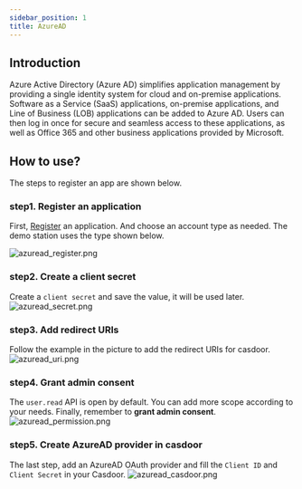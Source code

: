 ```yaml
---
sidebar_position: 1
title: AzureAD
---
```


## Introduction

Azure Active Directory (Azure AD) simplifies application management by providing a single identity system for cloud and on-premise applications. Software as a Service (SaaS) applications, on-premise applications, and Line of Business (LOB) applications can be added to Azure AD. Users can then log in once for secure and seamless access to these applications, as well as Office 365 and other business applications provided by Microsoft.

## How to use?

The steps to register an app are shown below.

### step1. Register an application

First, [Register](https://portal.azure.com/#view/Microsoft_AAD_IAM/ActiveDirectoryMenuBlade/~/RegisteredApps) an application.
And choose an account type as needed.  The demo station uses the type shown below.

![azuread_register.png](/img/providers/OAuth/azuread_register.png)

### step2. Create a client secret

Create a `client secret` and save the value, it will be used later.
![azuread_secret.png](/img/providers/OAuth/azuread_secret.png)

### step3. Add redirect URIs

Follow the example in the picture to add the redirect URIs for casdoor.
![azuread_uri.png](/img/providers/OAuth/azuread_uri.png)

### step4. Grant admin consent

The `user.read` API is open by default. You can add more scope according to your needs. Finally, remember to **grant admin consent**. 
![azuread_permission.png](/img/providers/OAuth/azuread_permission.png)

### step5. Create AzureAD provider in casdoor

The last step, add an AzureAD OAuth provider and fill the `Client ID` and `Client Secret` in your Casdoor.
![azuread_casdoor.png](/img/providers/OAuth/azuread_casdoor.png)
